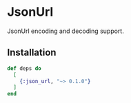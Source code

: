 # JsonUrl

JsonUrl encoding and decoding support.

## Installation

```elixir
def deps do
  [
    {:json_url, "~> 0.1.0"}
  ]
end
```
